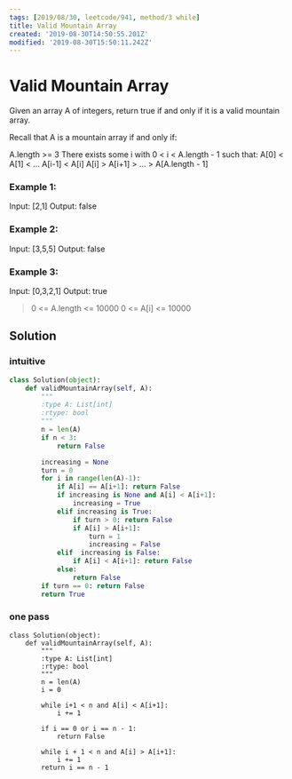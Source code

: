 ```yaml
---
tags: [2019/08/30, leetcode/941, method/3 while]
title: Valid Mountain Array
created: '2019-08-30T14:50:55.201Z'
modified: '2019-08-30T15:50:11.242Z'
---
```


# Valid Mountain Array


Given an array A of integers, return true if and only if it is a valid mountain array.

Recall that A is a mountain array if and only if:

A.length >= 3
There exists some i with 0 < i < A.length - 1 such that:
A[0] < A[1] < ... A[i-1] < A[i]
A[i] > A[i+1] > ... > A[A.length - 1]


### Example 1:

Input: [2,1]
Output: false

### Example 2:

Input: [3,5,5]
Output: false

### Example 3:

Input: [0,3,2,1]
Output: true


> 0 <= A.length <= 10000
> 0 <= A[i] <= 10000

## Solution

### intuitive

```python
class Solution(object):
    def validMountainArray(self, A):
        """
        :type A: List[int]
        :rtype: bool
        """
        n = len(A)
        if n < 3:
            return False

        increasing = None
        turn = 0
        for i in range(len(A)-1):
            if A[i] == A[i+1]: return False
            if increasing is None and A[i] < A[i+1]:
                increasing = True
            elif increasing is True:
                if turn > 0: return False
                if A[i] > A[i+1]:
                    turn = 1
                    increasing = False
            elif  increasing is False:
                if A[i] < A[i+1]: return False
            else:
                return False
        if turn == 0: return False
        return True
```

### one pass

```
class Solution(object):
    def validMountainArray(self, A):
        """
        :type A: List[int]
        :rtype: bool
        """
        n = len(A)
        i = 0

        while i+1 < n and A[i] < A[i+1]:
            i += 1

        if i == 0 or i == n - 1:
            return False

        while i + 1 < n and A[i] > A[i+1]:
            i += 1
        return i == n - 1
```
